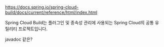 https://docs.spring.io/spring-cloud-build/docs/current/reference/html/index.html

Spring Cloud Build는 플러그인 및 종속성 관리에 사용되는 Spring Cloud의 공통 유틸리티 프로젝트입니다.

javadoc 같은?